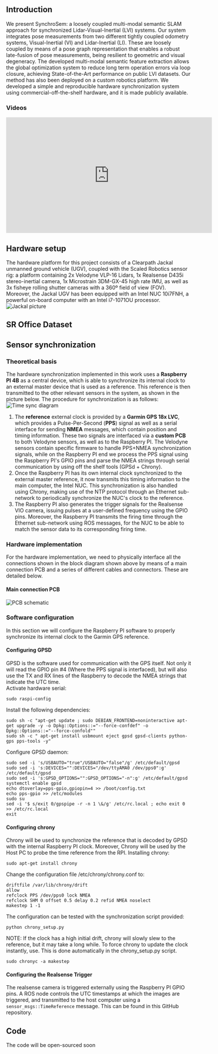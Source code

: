 ## Introduction
We present SynchroSem: a loosely coupled multi-modal semantic SLAM approach for synchronized Lidar-Visual-Inertial (LVI) systems. Our system integrates pose measurements from two different tightly coupled odometry systems, Visual-Inertial (VI) and Lidar-Inertial (LI). These are loosely coupled by means of a pose graph representation that enables a robust late-fusion of pose measurements, being resilient to geometric and visual degeneracy. The developed multi-modal semantic feature extraction allows the global optimization system to reduce long term operation errors via loop closure, achieving State-of-the-Art performance on public LVI datasets.
Our method has also been deployed on a custom robotics platform. We developed a simple and reproducible hardware synchronization system using commercial-off-the-shelf hardware, and it is made publicly available.
### Videos
<iframe width="560" height="315" src="https://www.youtube-nocookie.com/embed/l3Cd2uvjJGs" title="YouTube video player" frameborder="0" allow="accelerometer; autoplay; clipboard-write; encrypted-media; gyroscope; picture-in-picture" allowfullscreen></iframe>

## Hardware setup
The hardware platform for this project consists of a Clearpath Jackal unmanned ground vehicle (UGV), coupled with the Scaled Robotics sensor rig: a platform containing 2x Velodyne VLP-16 Lidars, 1x Realsense D435i stereo-inertial camera, 1x Microstrain 3DM-GX-45 high rate IMU, as well as 3x fisheye rolling shutter cameras with a 360º field of view (FOV). Moreover, the Jackal UGV has been equipped with an Intel NUC 10i7FNH, a powerful on-board computer with an Intel i7-1071OU processor.\
![Jackal picture](/docs/assets/sr_jackal_small.png)

## SR Office Dataset

## Sensor synchronization
### Theoretical basis
The hardware synchronization implemented in this work uses a **Raspberry PI 4B** as a central device, which is able to synchronize its internal clock to an external master device that is used as a reference. This reference is then transmitted to the other relevant sensors in the system, as shown in the picture below. The procedure for synchronization is as follows:
![Time sync diagram](/docs/assets/time_sync_diagram.png)
1. The **reference** external clock is provided by a **Garmin GPS 18x LVC**, which provides a Pulse-Per-Second (**PPS**) signal as well as a serial interface for sending **NMEA** messages, which contain position and timing information. These two signals are interfaced via a **custom PCB** to both Velodyne sensors, as well as to the Raspberry PI. The Velodyne sensors contain specific firmware to handle PPS+NMEA synchronization signals, while on the Raspberry PI end we process the PPS signal using the Raspberry PI's GPIO pins and parse the NMEA strings through serial communication by using off the shelf tools (GPSd + Chrony).
2. Once the Raspberry PI has its own internal clock synchronized to the external master reference, it now transmits this timing information to the main computer, the Intel NUC. This synchronization is also handled using Chrony, making use of the NTP protocol through an Ethernet sub-network to periodically synchronize the NUC's clock to the reference. 
3. The Raspberry PI also generates the trigger signals for the Realsense VIO camera, issuing pulses at a user-defined frequency using the GPIO pins. Moreover, the Raspberry PI transmits the firing time through the Ethernet sub-network using ROS messages, for the NUC to be able to match the sensor data to its corresponding firing time.

### Hardware implementation
For the hardware implementation, we need to physically interface all the connections shown in the block diagram shown above by means of a main connection PCB and a series of different cables and connectors. These are detailed below.
#### Main connection PCB
![PCB schematic](/docs/assets/pcb_schematic.png) 

<!--
#### GPS IN - Garmin
#### GPS OUT - Velodyne
#### TRIGGER OUT - Realsense
#### RPI - Host PC --> 


### Software configuration
In this section we will configure the Raspberry PI software to properly synchronize its internal clock to the Garmin GPS reference.
#### Configuring GPSD
GPSD is the software used for communication with the GPS itself. Not only it will read the GPIO pin #4 (Where the PPS signal is interfaced), but will also use the TX and RX lines of the Raspberry to decode the NMEA strings that indicate the UTC time.\
Activate hardware serial: 
```
sudo raspi-config
``` 
Install the following dependencies: 
```
sudo sh -c "apt-get update ; sudo DEBIAN_FRONTEND=noninteractive apt-get upgrade -y -o Dpkg::Options::="--force-confdef" -o Dpkg::Options::="--force-confold"" 
sudo sh -c " apt-get install usbmount eject gpsd gpsd-clients python-gps pps-tools -y" 
```

Configure GPSD daemon: 
```
sudo sed -i 's/USBAUTO="true"/USBAUTO="false"/g' /etc/default/gpsd
sudo sed -i 's:DEVICES="":DEVICES="/dev/ttyAMA0 /dev/pps0":g' /etc/default/gpsd
sudo sed -i 's:GPSD_OPTIONS="":GPSD_OPTIONS="-n":g' /etc/default/gpsd
systemctl enable gpsd
echo dtoverlay=pps-gpio,gpiopin=4 >> /boot/config.txt
echo pps-gpio >> /etc/modules
sudo su
sed -i '$ s/exit 0/gpspipe -r -n 1 \&/g' /etc/rc.local ; echo exit 0 >> /etc/rc.local
exit
``` 
#### Configuring chrony
Chrony will be used to synchronize the reference that is decoded by GPSD with the internal Raspberry PI clock. Moreover, Chrony will be used by the Host PC to probe the time reference from the RPI.
Installing chrony:
```
sudo apt-get install chrony
```
Change the configuration file /etc/chrony/chrony.conf to:
```
driftfile /var/lib/chrony/drift
allow
refclock PPS /dev/pps0 lock NMEA
refclock SHM 0 offset 0.5 delay 0.2 refid NMEA noselect
makestep 1 -1
```
The configuration can be tested with the synchronization script provided:
```
python chrony_setup.py
```
NOTE: If the clock has a high initial drift, chrony will slowly slew to the reference, but it may take a long while. To force chrony to update the clock instantly, use. This is done automatically in the chrony_setup.py script.
```
sudo chronyc -a makestep
```
#### Configuring the Realsense Trigger
The realsense camera is triggered externally using the Raspberry PI GPIO pins. A ROS node controls the UTC timestamps at which the images are triggered, and transmitted to the host computer using a ```sensor_msgs::TimeReference``` message. This can be found in this GitHub repository.

## Code
The code will be open-sourced soon


